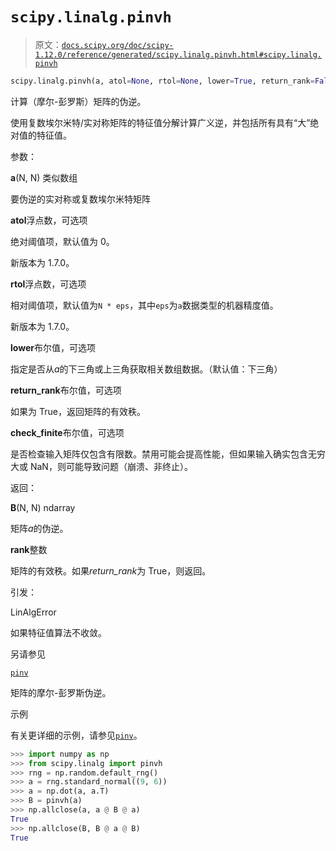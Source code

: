 # `scipy.linalg.pinvh`

> 原文：[`docs.scipy.org/doc/scipy-1.12.0/reference/generated/scipy.linalg.pinvh.html#scipy.linalg.pinvh`](https://docs.scipy.org/doc/scipy-1.12.0/reference/generated/scipy.linalg.pinvh.html#scipy.linalg.pinvh)

```py
scipy.linalg.pinvh(a, atol=None, rtol=None, lower=True, return_rank=False, check_finite=True)
```

计算（摩尔-彭罗斯）矩阵的伪逆。

使用复数埃尔米特/实对称矩阵的特征值分解计算广义逆，并包括所有具有“大”绝对值的特征值。

参数：

**a**(N, N) 类似数组

要伪逆的实对称或复数埃尔米特矩阵

**atol**浮点数，可选项

绝对阈值项，默认值为 0。

新版本为 1.7.0。

**rtol**浮点数，可选项

相对阈值项，默认值为`N * eps`，其中`eps`为`a`数据类型的机器精度值。

新版本为 1.7.0。

**lower**布尔值，可选项

指定是否从*a*的下三角或上三角获取相关数组数据。（默认值：下三角）

**return_rank**布尔值，可选项

如果为 True，返回矩阵的有效秩。

**check_finite**布尔值，可选项

是否检查输入矩阵仅包含有限数。禁用可能会提高性能，但如果输入确实包含无穷大或 NaN，则可能导致问题（崩溃、非终止）。

返回：

**B**(N, N) ndarray

矩阵*a*的伪逆。

**rank**整数

矩阵的有效秩。如果*return_rank*为 True，则返回。

引发：

LinAlgError

如果特征值算法不收敛。

另请参见

[`pinv`](https://docs.scipy.org/doc/scipy-1.12.0/reference/generated/scipy.linalg.pinv.html#scipy.linalg.pinv "scipy.linalg.pinv")

矩阵的摩尔-彭罗斯伪逆。

示例

有关更详细的示例，请参见[`pinv`](https://docs.scipy.org/doc/scipy-1.12.0/reference/generated/scipy.linalg.pinv.html#scipy.linalg.pinv "scipy.linalg.pinv")。

```py
>>> import numpy as np
>>> from scipy.linalg import pinvh
>>> rng = np.random.default_rng()
>>> a = rng.standard_normal((9, 6))
>>> a = np.dot(a, a.T)
>>> B = pinvh(a)
>>> np.allclose(a, a @ B @ a)
True
>>> np.allclose(B, B @ a @ B)
True 
```
